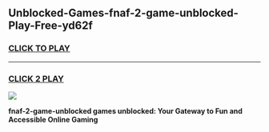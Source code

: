
## Unblocked-Games-fnaf-2-game-unblocked-Play-Free-yd62f
<h3>
<a href="https://premium76.site?title=fnaf-2-game-unblocked&ref=09A">CLICK TO PLAY</a></h3>
<hr>

<h3>
<a href="https://premium76.site?title=fnaf-2-game-unblocked&ref=09A">CLICK 2 PLAY</a>
  
</h3>

<a href="https://premium76.site?title=fnaf-2-game-unblocked&ref=09A"><img src="https://clearcache.store/games.png"></a>


**fnaf-2-game-unblocked games unblocked: Your Gateway to Fun and Accessible Online Gaming**
